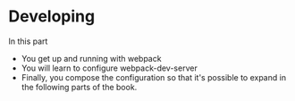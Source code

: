# Developing

In this part

- You get up and running with webpack
- You will learn to configure webpack-dev-server
- Finally, you compose the configuration so that it's possible to expand in the following parts of the book.
